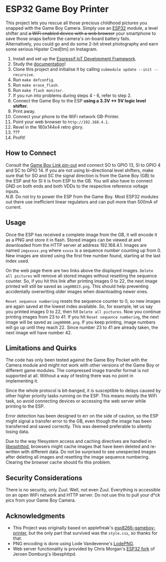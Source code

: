 # ESP32 Game Boy Printer

This project lets you rescue all those precious childhood pictures you snapped
with the Game Boy Camera. Simply use an [ESP32][1] module, a level shifter and
~~a WiFi enabled device with a web browser~~ your smartphone to save those
snaps before the camera's on-board battery fails.  
Alternatively, you could go and do some 2-bit street photography and earn some
serious Hipster Cred[tm] on Instagram.

1. Install and set up the [Espressif IoT Development Framework][2].
2. Study the [documentation][3]!
3. Clone this project and initialise it by calling
   ``submodule update --init --recursive``.
4. Run ``make defconfig``.
5. Run ``make erase_flash``.
6. Run ``make flash monitor``.
7. If you run into problems during steps 4 - 6, refer to step 2.
8. Connect the Game Boy to the ESP __using a 3.3V <-> 5V logic level shifter.__
9. Print away.
10. Connect your phone to the WiFi network GB-Printer.
11. Point your web browser to ``http://192.168.4.1``.
12. Revel in the 160x144x4 retro glory.
13. ???
14. Profit!


## How to Connect
Consult the [Game Boy Link pin-out](http://www.hardwarebook.info/Game_Boy_Link)
and connect SO to GPIO 13, SI to GPIO 4 and SC to GPIO 14. If you are not using
bi-directional level shifters, make sure that for SO and SC the signal
direction is from the Game Boy (GB) to the ESP and for SI it is from ESP to
the GB. You will also have to connect GND on both ends and both VDDs to the
respective reference voltage inputs.  
*N.B.* Do not try to power the ESP from the Game Boy. Most ESP32 modules out
there use inefficient linear regulators and can pull more than 500mA of
current.


## Usage
Once the ESP has received a complete image from the GB, it will encode it as a
PNG and store it in flash. Stored images can be viewed at and downloaded from
the HTTP server at address 192.168.4.1. Images are named ``imgxxxxx.png`` where
``xxxxx`` is a sequence number counting up from 0. New images are stored using
the first free number found, starting at the last index used.

On the web page there are two links above the displayed images.
``Delete all pictures`` will remove all stored images without resetting the
sequence counter. So, if you hit this link after printing images 0 to 22, the
next image printed will still be saved as ``img00023.png``. This should help
preventing accidentally overwriting older images when downloading newer ones.

``Reset sequence numbering`` resets the sequence counter to 0, so new images are
again saved at the lowest index available. So, for example, let us say you printed
images 0 to 22, then hit ``Delete all pictures``. Now you continue printing images
from 23 to 41. If you hit ``Reset sequence numbering``, the next image will be
saved as ``img00000.png``. If you keep printing, image numbers will go up until
they reach 22. Since number 23 to 41 are already taken, the next image will have
number 42.

## Limitations and Quirks
The code has only been tested against the Game Boy Pocket with the Camera  module
and might not work with other versions of the Game Boy or different game modules.
The compressed image transfer format is not supported at all. Without a way of
testing there was no point in implementing it.

Since the whole protocol is bit-banged, it is susceptible to delays caused by other
higher priority tasks running on the ESP. This means mostly the WiFi task, so avoid
connecting devices or accessing the web server while printing to the ESP.

Error detection has been designed to err on the side of caution, so the ESP might
signal a transfer error to the GB, even though the image has been transferred and
saved correctly. This was deemed preferable to silently losing data.

Due to the way filesystem access and caching directives are handled in
[libesphttpd][4], browsers might cache images that have been deleted and re-written
with different data. Do not be surprised to see unexpected images after deleting
all images and resetting the image sequence numbering. Clearing the browser cache
should fix this problem.

## Security Considerations
There is no security, only Zuul. Well, not even Zuul. Everything is accessible on an
open WiFi network and HTTP server. Do not use this to pull your d*ck pics from your
Game Boy Camera.

## Acknowledgments
* This Project was originally based on applefreak's [esp8266-gameboy-printer][5],
  but the only part that survived was the ``style.css``, so thanks for that.
* PNG encoding is done using Lode Vandevenne's [LodePNG][6].
* Web server functionality is provided by Chris Morgan's [ESP32 fork][4] of
  Jeroen Domburg's libesphttpd.

[1]: https://espressif.com/en/products/hardware/esp32/overview
[2]: https://github.com/espressif/esp-idf
[3]: https://docs.espressif.com/projects/esp-idf/en/latest/get-started/index.html
[4]: https://github.com/chmorgan/libesphttpd
[5]: https://github.com/applefreak/esp8266-gameboy-printer
[6]: https://lodev.org/lodepng
